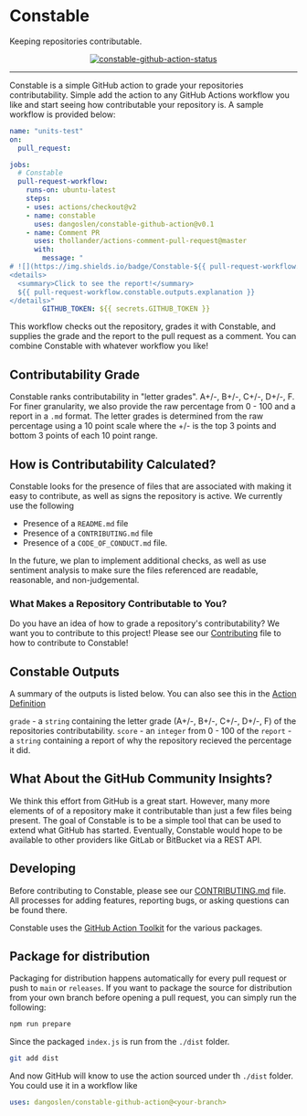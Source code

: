 # Constable

Keeping repositories contributable.

<p align="center">
  <a href="https://github.com/dangoslen/constable-github-action/actions"><img alt="constable-github-action-status" src="https://github.com/dangoslen/constable-github-action/workflows/units-test/badge.svg"></a>
</p>

---

Constable is a simple GitHub action to grade your repositories contributability. Simple add the action to any GitHub Actions workflow you like and start seeing how contributable your repository is. A sample workflow is provided below:

```yaml
name: "units-test"
on:
  pull_request:

jobs:
  # Constable
  pull-request-workflow:
    runs-on: ubuntu-latest
    steps:
    - uses: actions/checkout@v2
    - name: constable
      uses: dangoslen/constable-github-action@v0.1
    - name: Comment PR
      uses: thollander/actions-comment-pull-request@master
      with:
        message: "
# ![](https://img.shields.io/badge/Constable-${{ pull-request-workflow.constable.outputs.explanation }}-blue)
<details>
  <summary>Click to see the report!</summary>
  ${{ pull-request-workflow.constable.outputs.explanation }}
</details>"
        GITHUB_TOKEN: ${{ secrets.GITHUB_TOKEN }}
```

This workflow checks out the repository, grades it with Constable, and supplies the grade and the report to the pull request as a comment. You can combine Constable with whatever workflow you like!

## Contributability Grade

Constable ranks contributability in "letter grades". A+/-, B+/-, C+/-, D+/-, F. For finer granularity, we also provide the raw percentage from 0 - 100 and a report in a `.md` format. The letter grades is determined from the raw percentage using a 10 point scale where the +/- is the top 3 points and bottom 3 points of each 10 point range.

## How is Contributability Calculated?

Constable looks for the presence of files that are associated with making it easy to contribute, as well as signs the repository is active. We currently use the following

* Presence of a `README.md` file
* Presence of a `CONTRIBUTING.md` file
* Presence of a `CODE_OF_CONDUCT.md` file.

In the future, we plan to implement additional checks, as well as use sentiment analysis to make sure the files referenced are readable, reasonable, and non-judgemental.

### What Makes a Repository Contributable to You?

Do you have an idea of how to grade a repository's contributability? We want you to contribute to this project! Please see our [Contributing](./CONTRIBUTING.md) file to how to contribute to Constable!

## Constable Outputs

A summary of the outputs is listed below. You can also see this in the [Action Definition](./action.yml)

`grade` - a `string` containing the letter grade (A+/-, B+/-, C+/-, D+/-, F) of the repositories contributability.
`score` - an `integer` from 0 - 100 of the
`report` - a `string` containing a report of why the repository recieved the percentage it did. 

## What About the GitHub Community Insights?

We think this effort from GitHub is a great start. However, many more elements of of a repository make it contributable than just a few files being present. The goal of Constable is to be a simple tool that can be used to extend what GitHub has started. Eventually, Constable would hope to be available to other providers like GitLab or BitBucket via a REST API.

## Developing

Before contributing to Constable, please see our [CONTRIBUTING.md](./CONTRIBUTION.md) file. All processes for adding features, reporting bugs, or asking questions can be found there.

Constable uses the [GitHub Action Toolkit](https://github.com/actions/toolkit/blob/master/README.md#packages) for the various packages.

## Package for distribution

Packaging for distribution happens automatically for every pull request or push to `main` or `releases`. If you want to package the source for distribution from your own branch before opening a pull request, you can simply run the following:

```bash
npm run prepare
```

Since the packaged `index.js` is run from the `./dist` folder.

```bash
git add dist
```

And now GitHub will know to use the action sourced under th `./dist` folder. You could use it in a workflow like 

```yaml
uses: dangoslen/constable-github-action@<your-branch>
```

